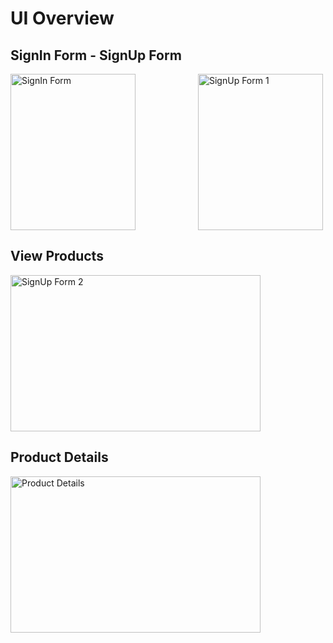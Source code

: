 # UI Overview

## SignIn Form - SignUp Form
<div style="display: flex;">
<img src="https://github.com/NhatTan1212/phoenixlaptop/assets/116484948/4b723311-34cf-4639-8fe6-a667cd1d0e69" width="200" height="250" style="padding-right:100px;" alt="SignIn Form">
<img src="https://github.com/NhatTan1212/phoenixlaptop/assets/116484948/bf3ccbea-eea1-4fd6-8d1c-08e912353ffe" width="200" height="250" alt="SignUp Form 1">
</div>

## View Products
<img src="https://github.com/NhatTan1212/phoenixlaptop/assets/116484948/02fcabc1-8019-4c7e-b13f-2e85a459b365" width="400" height="250" alt="SignUp Form 2">

## Product Details
<img src="https://github.com/NhatTan1212/phoenixlaptop/assets/116484948/9ab79ce8-9355-4ab7-997b-f220cd128fc5" width="400" height="250" alt="Product Details">

